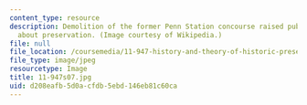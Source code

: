 ```yaml
---
content_type: resource
description: Demolition of the former Penn Station concourse raised public awareness
  about preservation. (Image courtesy of Wikipedia.)
file: null
file_location: /coursemedia/11-947-history-and-theory-of-historic-preservation-spring-2007/d208eafb5d0acfdb5ebd146eb81c60ca_11-947s07.jpg
file_type: image/jpeg
resourcetype: Image
title: 11-947s07.jpg
uid: d208eafb-5d0a-cfdb-5ebd-146eb81c60ca
---
```

